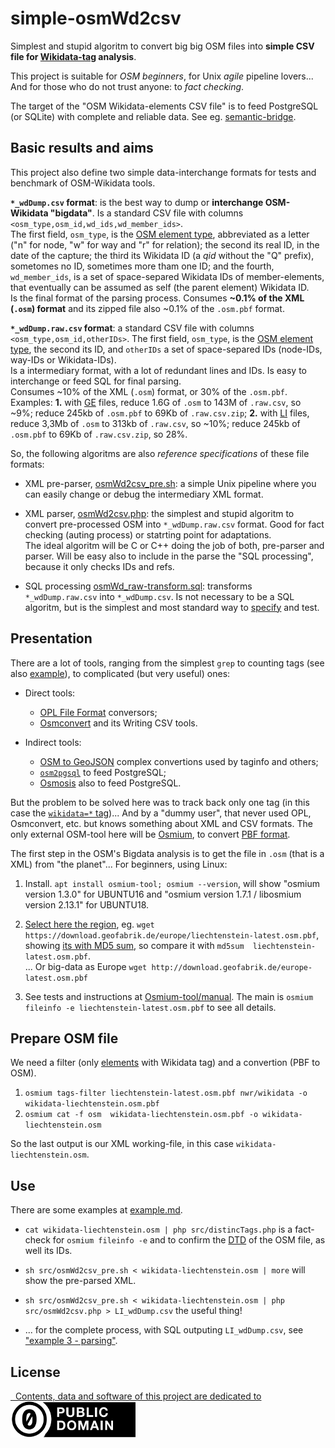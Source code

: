 # simple-osmWd2csv

Simplest and stupid algoritm to convert big big OSM files into **simple CSV file for [Wikidata-tag](https://wiki.openstreetmap.org/wiki/Key:wikidata) analysis**.

This project is suitable for *OSM beginners*, for Unix *agile* pipeline lovers... And for those who do not trust anyone: to *fact checking*.

The target of the "OSM Wikidata-elements CSV file" is to feed PostgreSQL (or SQLite) with complete and reliable data. See eg. [semantic-bridge](https://github.com/OSMBrasil/semantic-bridge).

## Basic results and aims

This project also define two simple data-interchange formats for tests and benchmark of OSM-Wikidata tools.

**`*_wdDump.csv` format**: is the best way to dump or **interchange OSM-Wikidata "bigdata"**. Is a standard CSV file with columns `<osm_type,osm_id,wd_ids,wd_member_ids>`. <br/>The first field, `osm_type`, is the  [OSM element type](https://wiki.openstreetmap.org/wiki/Elements), abbreviated as a letter ("n" for node, "w" for way and "r" for relation); the second its real ID, in the date of the capture; the third its Wikidata ID (a *qid* without the "Q" prefix), sometomes no ID, sometimes more tham one ID; and the fourth, `wd_member_ids`, is a set of space-separed Wikidata IDs of member-elements, that eventually can be assumed as self (the parent element) Wikidata ID.<br/>Is the final format of the parsing process. Consumes **~0.1% of the XML (`.osm`) format** and its zipped file also ~0.1% of the  `.osm.pbf` format.

**`*_wdDump.raw.csv` format**: a standard CSV file with columns `<osm_type,osm_id,otherIDs>`. The first field, `osm_type`, is the  [OSM element type](https://wiki.openstreetmap.org/wiki/Elements), the second its ID, and `otherIDs` a set of space-separed IDs (node-IDs, way-IDs or Wikidata-IDs). <br/>Is a intermediary format, with a lot of redundant lines and IDs. Is easy to interchange or feed SQL for final parsing.<br/>Consumes ~10% of the XML (`.osm`) format, or 30% of the `.osm.pbf`. <br/>Examples: **1.** with [GE](http://download.geofabrik.de/europe/germany.html) files, reduce 1.6G of `.osm` to 143M of `.raw.csv`, so ~9%; reduce 245kb of `.osm.pbf` to 69Kb of `.raw.csv.zip`; **2.** with [LI](https://download.geofabrik.de/europe/liechtenstein.html) files, reduce 3,3Mb of `.osm` to 313kb of `.raw.csv`, so ~10%; reduce 245kb of `.osm.pbf` to 69Kb of `.raw.csv.zip`, so 28%.

So, the following algoritms are also *reference specifications*  of these file formats:

* XML pre-parser, [osmWd2csv_pre.sh](src/osmWd2csv_pre.sh): a simple Unix pipeline where you can easily change or  debug the intermediary XML format.

* XML parser, [osmWd2csv.php](src/osmWd2csv.php): the simplest and stupid algoritm to convert pre-processed OSM into `*_wdDump.raw.csv` format. Good for fact checking (auting process) or statrting point for adaptations.<br/>The ideal algoritm will be C or C++ doing the job of both, pre-parser and parser. Will be easy also to include in the parse the "SQL processing", because it only checks IDs and  refs.

* SQL processing [osmWd_raw-transform.sql](src/osmWd_raw-transform.sql): transforms `*_wdDump.raw.csv` into `*_wdDump.csv`. Is not necessary to be a SQL algoritm, but is the  simplest and most standard way to [specify](https://en.wikipedia.org/wiki/Formal_specification) and test.

## Presentation

There are a lot of tools, ranging from the simplest `grep` to counting tags (see also [example](example.md#example-0---grep)), to complicated (but very useful) ones:

* Direct tools:
   * [OPL File Format](https://osmcode.org/opl-file-format) conversors;
   * [Osmconvert](https://wiki.openstreetmap.org/wiki/Osmconvert#Writing_CSV_Files) and its Writing CSV tools.

* Indirect tools:
   * [OSM to GeoJSON](https://github.com/tyrasd/osmtogeojson) complex convertions used by taginfo and others;
   * [`osm2pgsql`](https://wiki.openstreetmap.org/wiki/Osm2pgsql) to feed PostgreSQL;
   * [Osmosis](https://wiki.openstreetmap.org/wiki/Osmosis) also to feed PostgreSQL.

But the problem to be solved here was to track back only one tag (in this case the [`wikidata=*` tag](https://wiki.openstreetmap.org/wiki/Wikidata))...
And by a "dummy user", that never used OPL, Osmconvert, etc. but knows something about XML and CSV formats.
The only external OSM-tool here will be [Osmium](https://osmcode.org/osmium-tool/), to convert [PBF format](https://wiki.openstreetmap.org/wiki/PBF_Format).

The first step in the OSM's Bigdata analysis is to get the file in `.osm` (that is a XML) from "the planet"... For beginners, using Linux:

1. Install. `apt install osmium-tool; osmium --version`, will show "osmium version 1.3.0" for UBUNTU16 and "osmium version 1.7.1 / libosmium version 2.13.1" for UBUNTU18.

2. [Select here the region](http://download.geofabrik.de/), eg. `wget  https://download.geofabrik.de/europe/liechtenstein-latest.osm.pbf`, showing [its with MD5 sum](https://download.geofabrik.de/europe/liechtenstein.html), so compare it with `md5sum  liechtenstein-latest.osm.pbf`.
 <br/>... Or big-data as Europe `wget http://download.geofabrik.de/europe-latest.osm.pbf`

3. See tests and instructions at [Osmium-tool/manual](https://osmcode.org/osmium-tool/manual.html#installation). The main is `osmium fileinfo -e liechtenstein-latest.osm.pbf` to see all details.

## Prepare OSM file

We need a filter (only [elements](https://wiki.openstreetmap.org/wiki/Elements) with Wikidata tag) and a convertion (PBF to OSM).

1. `osmium tags-filter liechtenstein-latest.osm.pbf nwr/wikidata -o wikidata-liechtenstein.osm.pbf`
2. `osmium cat -f osm  wikidata-liechtenstein.osm.pbf -o wikidata-liechtenstein.osm`

So the last output is our XML working-file, in this case `wikidata-liechtenstein.osm`.

## Use

There are some examples at [example.md](example.md).

* `cat wikidata-liechtenstein.osm | php src/distincTags.php` is a fact-check for `osmium fileinfo -e`  and to confirm the [DTD](https://en.wikipedia.org/wiki/Document_type_definition) of the OSM file, as well its IDs.

* `sh src/osmWd2csv_pre.sh < wikidata-liechtenstein.osm | more` will show the pre-parsed XML.  

* `sh src/osmWd2csv_pre.sh < wikidata-liechtenstein.osm | php src/osmWd2csv.php > LI_wdDump.csv` the useful thing!

* ... for the complete process, with SQL outputing `LI_wdDump.csv`, see ["example 3 - parsing"](example.md#example-3---parsing).

## License

[&#160; Contents, data and software of this project are dedicated to<br/> ![](assets/CC0-logo-200px.png) ](LICENSE.md)
